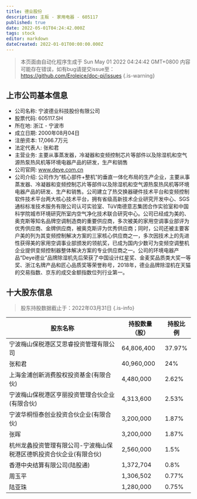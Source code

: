 ```yaml
---
title: 德业股份
description: 主板 - 家用电器 - 605117
published: true
date: 2022-05-01T04:24:42.000Z
tags: stock
editor: markdown
dateCreated: 2022-01-01T00:00:00.000Z
---
```


> 本页面由自动化程序生成于 Sun May 01 2022 04:24:42 GMT+0800
> 内容可能存在错误，如有bug请提交issue至：https://github.com/Eroleice/doc-pi/issues
{.is-warning}

## 上市公司基本信息
- 公司名称: 宁波德业科技股份有限公司
- 股票代码: 605117.SH
- 所在地: 浙江 - 宁波市
- 成立日期: 2000年08月04日
- 注册资本: 17,066.7万元
- 法定代表人: 张和君
- 主营业务: 主要从事蒸发器，冷凝器和变频控制芯片等部件以及除湿机和空气源热泵热风机等环境电器产品的研发，生产和销售
- 公司官网: www.deye.com.cn
- 公司介绍: 公司作为“核心部件+整机”的垂直一体化布局的生产企业，主要从事蒸发器、冷凝器和变频控制芯片等部件以及除湿机和空气源热泵热风机等环境电器产品的研发、生产和销售。公司建立了热交换器硬件技术平台和变频控制软件技术平台两大核心技术平台，拥有省级高新技术企业研究开发中心、SGS通标标准技术服务有限公司认可实验室、TüV南德意志集团合作实验室和中国科学院城市环境研究所室内空气净化技术联合研究中心。公司已经成为美的、奥克斯等知名品牌空调制造商的重要供应商，多次被美的家用空调事业部评为优秀供应商、金牌供应商，被奥克斯评为优秀供应商；同时，公司还被主要客户美的列为其变频控制解决方案的三家核心供应商之一，多次因技术上的先进性获得美的家用空调事业部颁发的领航奖，已成为国内少数可为变频空调整机企业提供变频控制器整体解决方案的专业供应商之一。公司的环境电器产品“Deye德业”品牌除湿机先后荣获了中国设计红星奖、金麦奖品质类大奖一等奖、浙江名牌产品和匠心品质奖等荣誉称号，2018年，德业品牌除湿机在天猫的交易指数、京东的成交金额指数位列行业第一。


## 十大股东信息
> 股东持股数据截止于：2022年03月31日
{.is-info}

| 股东名称 | 持股数量（股） | 持股比例 |
| --- | --- | --- |
| 宁波梅山保税港区艾思睿投资管理有限公司 | 64,806,400 | 37.97% |
| 张和君 | 40,960,000 | 24% |
| 上海金浦创新消费股权投资基金(有限合伙) | 4,480,000 | 2.62% |
| 宁波梅山保税港区亨丽投资管理合伙企业(有限合伙) | 4,313,600 | 2.53% |
| 宁波华桐恒泰创业投资合伙企业(有限合伙) | 3,200,000 | 1.87% |
| 张晖 | 3,200,000 | 1.87% |
| 杭州龙蠡投资管理有限公司-宁波梅山保税港区德帆投资合伙企业(有限合伙) | 2,560,000 | 1.5% |
| 香港中央结算有限公司(陆股通) | 1,372,704 | 0.8% |
| 周玉平 | 1,306,502 | 0.77% |
| 陆亚珠 | 1,280,000 | 0.75% |




